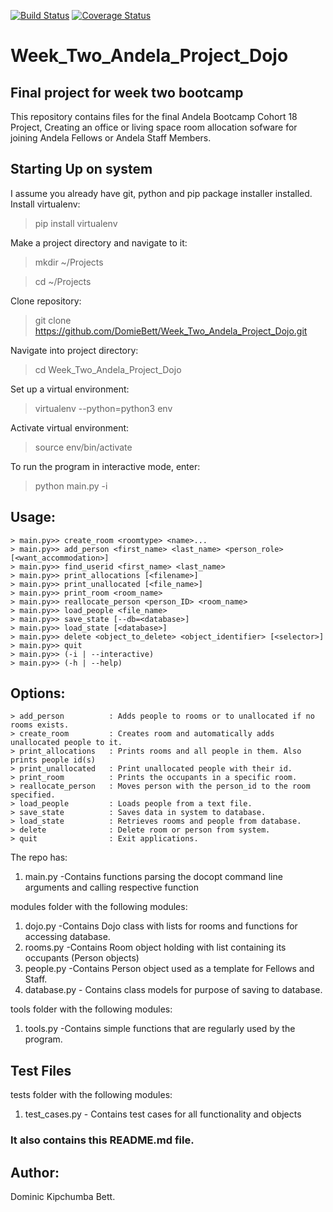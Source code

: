 [![Build Status](https://travis-ci.org/DomieBett/Week_Two_Andela_Project_Dojo.svg?branch=develop)](https://travis-ci.org/DomieBett/Week_Two_Andela_Project_Dojo) [![Coverage Status](https://coveralls.io/repos/github/DomieBett/Week_Two_Andela_Project_Dojo/badge.svg?branch=master)](https://coveralls.io/github/DomieBett/Week_Two_Andela_Project_Dojo?branch=master)
# Week_Two_Andela_Project_Dojo

## Final project for week two bootcamp

This repository contains files for the final Andela Bootcamp Cohort 18 Project, Creating an office or living space room allocation sofware for joining Andela Fellows or Andela Staff Members.


## Starting Up on system

I assume you already have git, python and pip package installer installed. Install virtualenv:

>pip install virtualenv

Make a project directory and navigate to it:

>mkdir ~/Projects

>cd ~/Projects

Clone repository:

>git clone https://github.com/DomieBett/Week_Two_Andela_Project_Dojo.git

Navigate into project directory:

>cd Week_Two_Andela_Project_Dojo

Set up a virtual environment:

>virtualenv --python=python3 env

Activate virtual environment:

>source env/bin/activate

To run the program in interactive mode, enter:

>python main.py -i


## Usage:

```
> main.py>> create_room <roomtype> <name>...
> main.py>> add_person <first_name> <last_name> <person_role> [<want_accommodation>]
> main.py>> find_userid <first_name> <last_name>
> main.py>> print_allocations [<filename>]
> main.py>> print_unallocated [<file_name>]
> main.py>> print_room <room_name>
> main.py>> reallocate_person <person_ID> <room_name>
> main.py>> load_people <file_name>
> main.py>> save_state [--db=<database>]
> main.py>> load_state [<database>]
> main.py>> delete <object_to_delete> <object_identifier> [<selector>]
> main.py>> quit
> main.py>> (-i | --interactive)
> main.py>> (-h | --help)
```

## Options:

```
> add_person          : Adds people to rooms or to unallocated if no rooms exists.
> create_room         : Creates room and automatically adds unallocated people to it.
> print_allocations   : Prints rooms and all people in them. Also prints people id(s)
> print_unallocated   : Print unallocated people with their id.
> print_room          : Prints the occupants in a specific room.
> reallocate_person   : Moves person with the person_id to the room specified.
> load_people         : Loads people from a text file.
> save_state          : Saves data in system to database.
> load_state          : Retrieves rooms and people from database.
> delete              : Delete room or person from system. 
> quit                : Exit applications. 
```

The repo has:

1. main.py	-Contains functions parsing the docopt command line arguments and calling respective function

modules folder with the following modules:

1. dojo.py	-Contains Dojo class with lists for rooms and functions for accessing database.
2. rooms.py -Contains Room object holding with list containing its occupants (Person objects)
3. people.py -Contains Person object used as a template for Fellows and Staff.
4. database.py - Contains class models for purpose of saving to database.

tools folder with the following modules:

1. tools.py -Contains simple functions that are regularly used by the program. 


## Test Files

tests folder with the following modules:

 1. test_cases.py - Contains test cases for all functionality and objects


### It also contains this README.md file.

## Author:

Dominic Kipchumba Bett.